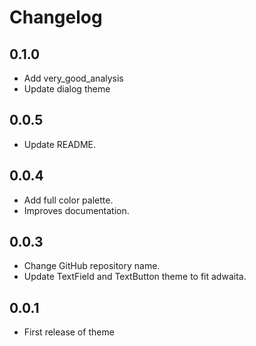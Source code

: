 # Changelog

## 0.1.0

* Add very_good_analysis
* Update dialog theme

## 0.0.5

* Update README.

## 0.0.4

* Add full color palette.
* Improves documentation.

## 0.0.3

* Change GitHub repository name.
* Update TextField and TextButton theme to fit adwaita.

## 0.0.1

* First release of theme

